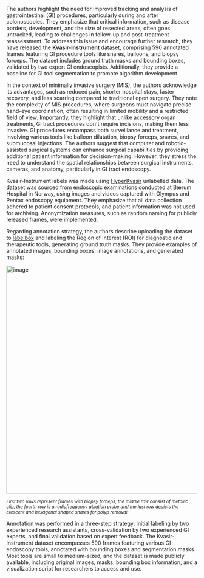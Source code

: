 The authors highlight the need for improved tracking and analysis of gastrointestinal (GI) procedures, particularly during and after colonoscopies. They emphasize that critical information, such as disease borders, development, and the size of resected areas, often goes untracked, leading to challenges in follow-up and post-treatment reassessment. To address this issue and encourage further research, they have released the **Kvasir-Instrument** dataset, comprising 590 annotated frames featuring GI procedure tools like snares, balloons, and biopsy forceps. The dataset includes ground truth masks and bounding boxes, validated by two expert GI endoscopists. Additionally, they provide a baseline for GI tool segmentation to promote algorithm development.

In the context of minimally invasive surgery (MIS), the authors acknowledge its advantages, such as reduced pain, shorter hospital stays, faster recovery, and less scarring compared to traditional open surgery. They note the complexity of MIS procedures, where surgeons must navigate precise hand-eye coordination, often resulting in limited mobility and a restricted field of view. Importantly, they highlight that unlike accessory organ treatments, GI tract procedures don't require incisions, making them less invasive. GI procedures encompass both surveillance and treatment, involving various tools like balloon dilatation, biopsy forceps, snares, and submucosal injections. The authors suggest that computer and robotic-assisted surgical systems can enhance surgical capabilities by providing additional patient information for decision-making. However, they stress the need to understand the spatial relationships between surgical instruments, cameras, and anatomy, particularly in GI tract endoscopy.

Kvasir-Instrument labels was made using [HyperKvasir](https://datasets.simula.no/hyper-kvasir/) unlabelled data. The dataset was sourced from endoscopic examinations conducted at Bærum Hospital in Norway, using images and videos captured with Olympus and Pentax endoscopy equipment. They emphasize that all data collection adhered to patient consent protocols, and patient information was not used for archiving. Anonymization measures, such as random naming for publicly released frames, were implemented.

Regarding annotation strategy, the authors describe uploading the dataset to [labelbox](https://www.labelbox.com/) and labeling the Region of Interest (ROI) for diagnostic and therapeutic tools, generating ground truth masks. They provide examples of annotated images, bounding boxes, image annotations, and generated masks:

<img src="https://github.com/dataset-ninja/gland-segmentation/assets/78355358/00f77e7a-4b35-4a97-9b65-d74e61397d47" alt="image" width="600">

<span style="font-size: smaller; font-style: italic;">First two rows represent frames with
biopsy forceps, the middle row consist of metallic clip, the fourth row is a radiofrequency ablation probe and the last row depicts the crescent and hexagonal shaped snares for polyp removal.</span>

Annotation was performed in a three-step strategy: initial labeling by two experienced research assistants, cross-validation by two experienced GI experts, and final validation based on expert feedback. The Kvasir-Instrument dataset encompasses 590 frames featuring various GI endoscopy tools, annotated with bounding boxes and segmentation masks. Most tools are small to medium-sized, and the dataset is made publicly available, including original images, masks, bounding box information, and a visualization script for researchers to access and use.
